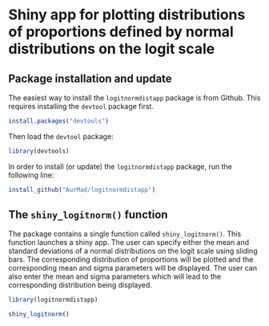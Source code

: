 Shiny app for plotting distributions of proportions defined by normal
distributions on the logit scale
================

## Package installation and update

The easiest way to install the `logitnormdistapp` package is from
Github. This requires installing the `devtool` package first.

``` r
install.packages("devtools")
```

Then load the `devtool` package:

``` r
library(devtools)
```

In order to install (or update) the `logitnormdistapp` package, run the
following line:

``` r
install_github("AurMad/logitnormdistapp")
```

## The `shiny_logitnorm()` function

The package contains a single function called `shiny_logitnorm()`. This
function launches a shiny app. The user can specify either the mean and
standard deviations of a normal distributions on the logit scale using
sliding bars. The corresponding distribution of proportions will be
plotted and the corresponding mean and sigma parameters will be
displayed. The user can also enter the mean and sigma parameters which
will lead to the corresponding distribution being displayed.

``` r
library(logitnormdistapp)

shiny_logitnorm()
```
